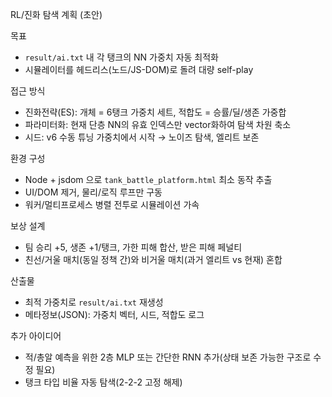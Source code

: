 RL/진화 탐색 계획 (초안)

목표
- `result/ai.txt` 내 각 탱크의 NN 가중치 자동 최적화
- 시뮬레이터를 헤드리스(노드/JS-DOM)로 돌려 대량 self-play

접근 방식
- 진화전략(ES): 개체 = 6탱크 가중치 세트, 적합도 = 승률/딜/생존 가중합
- 파라미터화: 현재 단층 NN의 유효 인덱스만 vector화하여 탐색 차원 축소
- 시드: v6 수동 튜닝 가중치에서 시작 → 노이즈 탐색, 엘리트 보존

환경 구성
- Node + jsdom 으로 `tank_battle_platform.html` 최소 동작 추출
- UI/DOM 제거, 물리/로직 루프만 구동
- 워커/멀티프로세스 병렬 전투로 시뮬레이션 가속

보상 설계
- 팀 승리 +5, 생존 +1/탱크, 가한 피해 합산, 받은 피해 페널티
- 친선/거울 매치(동일 정책 간)와 비거울 매치(과거 엘리트 vs 현재) 혼합

산출물
- 최적 가중치로 `result/ai.txt` 재생성
- 메타정보(JSON): 가중치 벡터, 시드, 적합도 로그

추가 아이디어
- 적/총알 예측을 위한 2층 MLP 또는 간단한 RNN 추가(상태 보존 가능한 구조로 수정 필요)
- 탱크 타입 비율 자동 탐색(2-2-2 고정 해제)
